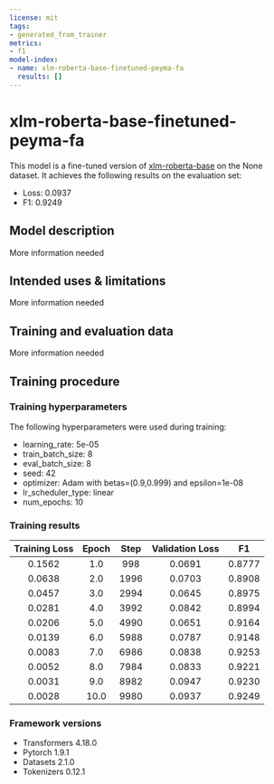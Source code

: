 ```yaml
---
license: mit
tags:
- generated_from_trainer
metrics:
- f1
model-index:
- name: xlm-roberta-base-finetuned-peyma-fa
  results: []
---
```


<!-- This model card has been generated automatically according to the information the Trainer had access to. You
should probably proofread and complete it, then remove this comment. -->

# xlm-roberta-base-finetuned-peyma-fa

This model is a fine-tuned version of [xlm-roberta-base](https://huggingface.co/xlm-roberta-base) on the None dataset.
It achieves the following results on the evaluation set:
- Loss: 0.0937
- F1: 0.9249

## Model description

More information needed

## Intended uses & limitations

More information needed

## Training and evaluation data

More information needed

## Training procedure

### Training hyperparameters

The following hyperparameters were used during training:
- learning_rate: 5e-05
- train_batch_size: 8
- eval_batch_size: 8
- seed: 42
- optimizer: Adam with betas=(0.9,0.999) and epsilon=1e-08
- lr_scheduler_type: linear
- num_epochs: 10

### Training results

| Training Loss | Epoch | Step | Validation Loss | F1     |
|:-------------:|:-----:|:----:|:---------------:|:------:|
| 0.1562        | 1.0   | 998  | 0.0691          | 0.8777 |
| 0.0638        | 2.0   | 1996 | 0.0703          | 0.8908 |
| 0.0457        | 3.0   | 2994 | 0.0645          | 0.8975 |
| 0.0281        | 4.0   | 3992 | 0.0842          | 0.8994 |
| 0.0206        | 5.0   | 4990 | 0.0651          | 0.9164 |
| 0.0139        | 6.0   | 5988 | 0.0787          | 0.9148 |
| 0.0083        | 7.0   | 6986 | 0.0838          | 0.9253 |
| 0.0052        | 8.0   | 7984 | 0.0833          | 0.9221 |
| 0.0031        | 9.0   | 8982 | 0.0947          | 0.9230 |
| 0.0028        | 10.0  | 9980 | 0.0937          | 0.9249 |


### Framework versions

- Transformers 4.18.0
- Pytorch 1.9.1
- Datasets 2.1.0
- Tokenizers 0.12.1
